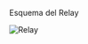 Esquema del Relay

![Relay](https://user-images.githubusercontent.com/123588416/224462558-c1416add-e5e4-4c0f-919c-39609ce3dbf7.png)

